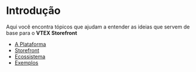 # Introdução

Aqui você encontra tópicos que ajudam a entender as ideias que servem de base para o **VTEX Storefront**

- [A Plataforma](a-plataforma.md)
- [Storefront](storefront.md)
- [Ecossistema](ecossistema.md)
- [Exemplos](exemplos.md)
